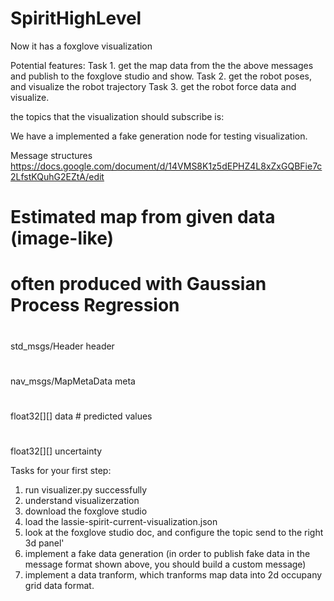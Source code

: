 # SpiritHighLevel
Now it has a foxglove visualization

Potential features: 
Task 1. get the map data from the the above messages and publish to the foxglove studio and show. 
Task 2. get the robot poses, and visualize the robot trajectory
Task 3. get the robot force data and visualize. 

the topics that the visualization should subscribe is:

We have a implemented a fake generation node for testing visualization. 


Message structures
https://docs.google.com/document/d/14VMS8K1z5dEPHZ4L8xZxGQBFie7c2LfstKQuhG2EZtA/edit

# Estimated map from given data (image-like)
# often produced with Gaussian Process Regression

#
std_msgs/Header header

#
nav_msgs/MapMetaData meta

#
float32[][] data # predicted values

#
float32[][] uncertainty


Tasks for your first step:
1.  run visualizer.py successfully
2. understand visualizerzation
3. download the foxglove studio
4. load the lassie-spirit-current-visualization.json
5. look at the foxglove studio doc, and configure the topic send to the right 3d panel'
6. implement a fake data generation (in order to publish fake data in the message format shown above, you should build a custom message)
7. implement a data tranform, which tranforms map data into 2d occupany grid data format. 


